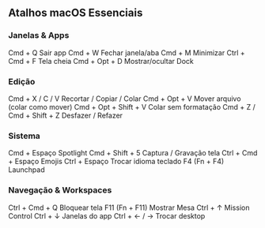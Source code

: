 ## Atalhos macOS Essenciais

### Janelas & Apps

Cmd + Q Sair app
Cmd + W Fechar janela/aba
Cmd + M Minimizar
Ctrl + Cmd + F Tela cheia
Cmd + Opt + D Mostrar/ocultar Dock

### Edição

Cmd + X / C / V Recortar / Copiar / Colar
Cmd + Opt + V Mover arquivo (colar como mover)
Cmd + Opt + Shift + V Colar sem formatação
Cmd + Z / Cmd + Shift + Z Desfazer / Refazer

### Sistema

Cmd + Espaço Spotlight
Cmd + Shift + 5 Captura / Gravação tela
Ctrl + Cmd + Espaço Emojis
Ctrl + Espaço Trocar idioma teclado
F4 (Fn + F4) Launchpad

### Navegação & Workspaces

Ctrl + Cmd + Q Bloquear tela
F11 (Fn + F11) Mostrar Mesa
Ctrl + ↑ Mission Control
Ctrl + ↓ Janelas do app
Ctrl + ← / → Trocar desktop
